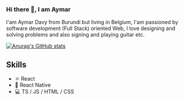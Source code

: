 ### Hi there 👋, I am Aymar

I'am Aymar Davy from Burundi but living in Belgium, I'am passioned by software development (Full Stack) oriented Web, I love designing and solving problems and also signing and playing guitar etc.

[![Anurag's GitHub stats](https://github-readme-stats.vercel.app/api?username=HaAymar)](https://github.com/anuraghazra/github-readme-stats)

## Skills
* ⚛️ React
* 📲 React Native
* 💻 TS / JS / HTML / CSS


 
